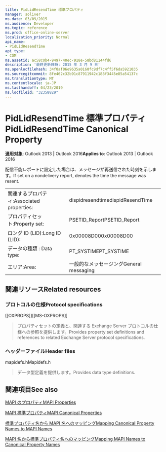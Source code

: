 ```yaml
---
title: PidLidResendTime 標準プロパティ
manager: soliver
ms.date: 03/09/2015
ms.audience: Developer
ms.topic: reference
ms.prod: office-online-server
localization_priority: Normal
api_name:
- PidLidResendTime
api_type:
- COM
ms.assetid: ac58c0b4-9497-40ec-918e-58bd81144fd6
description: '最終更新日時: 2015 年 3 月 9 日'
ms.openlocfilehash: 34f0af06e9635a0160fc9df7c4ff5f6da5921035
ms.sourcegitcommit: 8fe462c32b91c87911942c188f3445e85a54137c
ms.translationtype: MT
ms.contentlocale: ja-JP
ms.lasthandoff: 04/23/2019
ms.locfileid: "32358829"
---
```

# <a name="pidlidresendtime-canonical-property"></a><span data-ttu-id="93513-103">PidLidResendTime 標準プロパティ</span><span class="sxs-lookup"><span data-stu-id="93513-103">PidLidResendTime Canonical Property</span></span>

  
  
<span data-ttu-id="93513-104">**適用対象**: Outlook 2013 | Outlook 2016</span><span class="sxs-lookup"><span data-stu-id="93513-104">**Applies to**: Outlook 2013 | Outlook 2016</span></span> 
  
<span data-ttu-id="93513-105">配信不能レポートに設定した場合は、メッセージが再送信された時刻を示します。</span><span class="sxs-lookup"><span data-stu-id="93513-105">If set on a nondelivery report, denotes the time the message was resent.</span></span>
  
|||
|:-----|:-----|
|<span data-ttu-id="93513-106">関連するプロパティ:</span><span class="sxs-lookup"><span data-stu-id="93513-106">Associated properties:</span></span>  <br/> |<span data-ttu-id="93513-107">dispidresendtime</span><span class="sxs-lookup"><span data-stu-id="93513-107">dispidResendTime</span></span>  <br/> |
|<span data-ttu-id="93513-108">プロパティセット:</span><span class="sxs-lookup"><span data-stu-id="93513-108">Property set:</span></span>  <br/> |<span data-ttu-id="93513-109">PSETID_Report</span><span class="sxs-lookup"><span data-stu-id="93513-109">PSETID_Report</span></span>  <br/> |
|<span data-ttu-id="93513-110">ロング ID (LID):</span><span class="sxs-lookup"><span data-stu-id="93513-110">Long ID (LID):</span></span>  <br/> |<span data-ttu-id="93513-111">0x00008D00</span><span class="sxs-lookup"><span data-stu-id="93513-111">0x00008D00</span></span>  <br/> |
|<span data-ttu-id="93513-112">データの種類 : </span><span class="sxs-lookup"><span data-stu-id="93513-112">Data type:</span></span>  <br/> |<span data-ttu-id="93513-113">PT_SYSTIME</span><span class="sxs-lookup"><span data-stu-id="93513-113">PT_SYSTIME</span></span>  <br/> |
|<span data-ttu-id="93513-114">エリア:</span><span class="sxs-lookup"><span data-stu-id="93513-114">Area:</span></span>  <br/> |<span data-ttu-id="93513-115">一般的なメッセージング</span><span class="sxs-lookup"><span data-stu-id="93513-115">General messaging</span></span>  <br/> |
   
## <a name="related-resources"></a><span data-ttu-id="93513-116">関連リソース</span><span class="sxs-lookup"><span data-stu-id="93513-116">Related resources</span></span>

### <a name="protocol-specifications"></a><span data-ttu-id="93513-117">プロトコルの仕様</span><span class="sxs-lookup"><span data-stu-id="93513-117">Protocol specifications</span></span>

<span data-ttu-id="93513-118">[[OXPROPS]]</span><span class="sxs-lookup"><span data-stu-id="93513-118">[[MS-OXPROPS]]</span></span> 
  
> <span data-ttu-id="93513-119">プロパティセットの定義と、関連する Exchange Server プロトコルの仕様への参照を提供します。</span><span class="sxs-lookup"><span data-stu-id="93513-119">Provides property set definitions and references to related Exchange Server protocol specifications.</span></span>
    
### <a name="header-files"></a><span data-ttu-id="93513-120">ヘッダーファイル</span><span class="sxs-lookup"><span data-stu-id="93513-120">Header files</span></span>

<span data-ttu-id="93513-121">mapidefs.h</span><span class="sxs-lookup"><span data-stu-id="93513-121">Mapidefs.h</span></span>
  
> <span data-ttu-id="93513-122">データ型定義を提供します。</span><span class="sxs-lookup"><span data-stu-id="93513-122">Provides data type definitions.</span></span>
    
## <a name="see-also"></a><span data-ttu-id="93513-123">関連項目</span><span class="sxs-lookup"><span data-stu-id="93513-123">See also</span></span>



[<span data-ttu-id="93513-124">MAPI のプロパティ</span><span class="sxs-lookup"><span data-stu-id="93513-124">MAPI Properties</span></span>](mapi-properties.md)
  
[<span data-ttu-id="93513-125">MAPI 標準プロパティ</span><span class="sxs-lookup"><span data-stu-id="93513-125">MAPI Canonical Properties</span></span>](mapi-canonical-properties.md)
  
[<span data-ttu-id="93513-126">標準プロパティ名から MAPI 名へのマッピング</span><span class="sxs-lookup"><span data-stu-id="93513-126">Mapping Canonical Property Names to MAPI Names</span></span>](mapping-canonical-property-names-to-mapi-names.md)
  
[<span data-ttu-id="93513-127">MAPI 名から標準プロパティ名へのマッピング</span><span class="sxs-lookup"><span data-stu-id="93513-127">Mapping MAPI Names to Canonical Property Names</span></span>](mapping-mapi-names-to-canonical-property-names.md)

